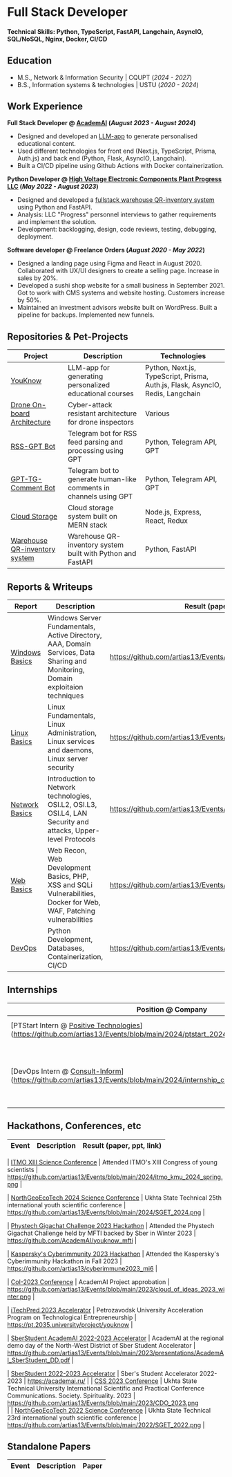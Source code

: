 # Full Stack Developer

#### Technical Skills: Python, TypeScript, FastAPI, Langchain, AsyncIO, SQL/NoSQL, Nginx, Docker, CI/CD

## Education

- M.S., Network & Information Security | CQUPT (_2024 - 2027_)
- B.S., Information systems & technologies | USTU (_2020 - 2024_)

## Work Experience

**Full Stack Developer @ [AcademAI](https://academai.ru) (_August 2023 - August 2024_)**

- Designed and developed an [LLM-app](https://youknow.academai.ru) to generate personalised educational content.
- Used different technologies for front end (Next.js, TypeScript, Prisma, Auth.js) and back end (Python, Flask, AsyncIO, Langchain).
- Built a CI/CD pipeline using Github Actions with Docker containerization.

**Python Developer @ [High Voltage Electronic Components Plant Progress LLC](https://zvekprogress.ru/) (_May 2022 - August 2023_)**

- Designed and developed a [fullstack warehouse QR-inventory system](https://github.com/AcademAI/qr_inventarization) using Python and FastAPI.
- Analysis: LLC "Progress" personnel interviews to gather requirements and implement the solution.
- Development: backlogging, design, code reviews, testing, debugging, deployment.

**Software developer @ Freelance Orders (_August 2020 - May 2022_)**

- Designed a landing page using Figma and React in August 2020. Collaborated with UX/UI designers to create a selling page. Increase in sales by 20%.
- Developed a sushi shop website for a small business in September 2021. Got to work with CMS systems and website hosting. Customers increase by 50%.
- Maintained an investment advisors website built on WordPress. Built a pipeline for backups. Implemented new funnels.

## Repositories & Pet-Projects

| Project                                                                         | Description                                                        | Technologies                                                                   |
| ------------------------------------------------------------------------------- | ------------------------------------------------------------------ | ------------------------------------------------------------------------------ |
| [YouKnow](https://github.com/AcademAI/youknow)                                  | LLM-app for generating personalized educational courses            | Python, Next.js, TypeScript, Prisma, Auth.js, Flask, AsyncIO, Redis, Langchain |
| [Drone On-board Architecture](https://github.com/artias13/cyberimmune2023_mi6)  | Cyber-attack resistant architecture for drone inspectors           | Various                                                                        |
| [RSS-GPT Bot](https://github.com/AcademAI/rss_gpt_telegram)                     | Telegram bot for RSS feed parsing and processing using GPT         | Python, Telegram API, GPT                                                      |
| [GPT-TG-Comment Bot](https://github.com/AcademAI/GPTCommenter4Telegram)         | Telegram bot to generate human-like comments in channels using GPT | Python, Telegram API, GPT                                                      |
| [Cloud Storage](https://github.com/artias13/Cloud)                              | Cloud storage system built on MERN stack                           | Node.js, Express, React, Redux                                                 |
| [Warehouse QR-inventory system](https://github.com/AcademAI/qr_inventarization) | Warehouse QR-inventory system built with Python and FastAPI        | Python, FastAPI                                                                |

## Reports & Writeups

| Report                                                                                      | Description                                                                                                                     | Result (paper, ppt, link)                                          |
| ------------------------------------------------------------------------------------------- | ------------------------------------------------------------------------------------------------------------------------------- | ------------------------------------------------------------------ |
| [Windows Basics](https://buildin.ai/share/ebf7ddd1-eb39-4646-8160-2d3a99cc0ada?code=UA1GET) | Windows Server Fundamentals, Active Directory, AAA, Domain Services, Data Sharing and Monitoring, Domain exploitaion techniques | https://github.com/artias13/Events/blob/main/2024/ptstart_2024.png |
| [Linux Basics](https://buildin.ai/share/0647c1be-7dad-48e1-b69b-d1ba392128ab?code=UA1GET)   | Linux Fundamentals, Linux Administration, Linux services and daemons, Linux server security                                     | https://github.com/artias13/Events/blob/main/2024/ptstart_2024.png |
| [Network Basics](https://buildin.ai/share/121717d1-5482-4cf5-98c4-dd5029e1a7d0?code=UA1GET) | Introduction to Network technologies, OSI.L2, OSI.L3, OSI.L4, LAN Security and attacks, Upper-level Protocols                   | https://github.com/artias13/Events/blob/main/2024/ptstart_2024.png |
| [Web Basics](https://buildin.ai/share/ece76662-4454-4919-8325-28ff8447b2a1?code=UA1GET)     | Web Recon, Web Development Basics, PHP, XSS and SQLi Vulnerabilities, Docker for Web, WAF, Patching vulnerabilities             | https://github.com/artias13/Events/blob/main/2024/ptstart_2024.png |
| [DevOps](https://buildin.ai/share/076a6711-a10e-4d6c-b0ce-27e24b16589e?code=UA1GET)         | Python Development, Databases, Containerization, CI/CD                                                                          | https://github.com/artias13/Events/blob/main/2024/ptstart_2024.png |

## Internships

| Position @ Company                                                                                                                                          | Description                                             | Result (paper, ppt, link)                                                                  |
| ----------------------------------------------------------------------------------------------------------------------------------------------------------- | ------------------------------------------------------- | ------------------------------------------------------------------------------------------ |
| [PTStart Intern @ [Positive Technologies](https://pt-start.ptsecurity.com/)](https://github.com/artias13/Events/blob/main/2024/ptstart_2024.png)            | PTStart 2024.2 1st stage                                | https://github.com/artias13/Events/blob/main/2024/ptstart_2024.png                         |
| [DevOps Intern @ [Consult-Inform](https://consult-inform.com/)](https://github.com/artias13/Events/blob/main/2024/internship_consultinform_2024_summer.png) | Consult Inform DevOps Department 2024 Summer Internship | https://github.com/artias13/Events/blob/main/2024/internship_consultinform_2024_summer.png |

## Hackathons, Conferences, etc

| Event | Description | Result (paper, ppt, link) |
| ----- | ----------- | ------------------------- |

| [ITMO XIII Science Conference](https://github.com/artias13/Events/blob/main/2024/itmo_kmu_2024_spring.png) | Attended ITMO's XIII Congress of young scientists | https://github.com/artias13/Events/blob/main/2024/itmo_kmu_2024_spring.png |

| [NorthGeoEcoTech 2024 Science Conference](https://github.com/artias13/Events/blob/main/2024/SGET_2024.png) | Ukhta State Technical 25th international youth scientific conference | https://github.com/artias13/Events/blob/main/2024/SGET_2024.png |

| [Phystech Gigachat Challenge 2023 Hackathon](https://github.com/artias13/Events/blob/main/2023/mfti_ai_hackathon_2023_winter.png) | Attended the Phystech Gigachat Challenge held by MFTI backed by Sber in Winter 2023 | https://github.com/AcademAI/youknow_mfti |

| [Kaspersky's Cyberimmunity 2023 Hackathon](https://github.com/artias13/Events/blob/main/2023/kaspersky_hackathon_2023_winter.png) | Attended the Kaspersky's Cyberimmunity Hackathon in Fall 2023 | https://github.com/artias13/cyberimmune2023_mi6 |

| [CoI-2023 Conference](https://github.com/artias13/Events/blob/main/2023/cloud_of_ideas_2023_winter.png) | AcademAI Project approbation | https://github.com/artias13/Events/blob/main/2023/cloud_of_ideas_2023_winter.png |

| [iTechPred 2023 Accelerator](https://github.com/artias13/Events/blob/main/2023/itechpred_2023_summer-winter.png) | Petrozavodsk University Acceleration Program on Technological Entrepreneurship | https://pt.2035.university/project/youknow |

| [SberStudent AcademAI 2022-2023 Accelerator](https://github.com/artias13/Events/blob/main/2023/sberstudent_academai_2023_fall.png) | AcademAI at the regional demo day of the North-West District of Sber Student Accelerator | https://github.com/artias13/Events/blob/main/2023/presentations/AcademAI_SberStudent_DD.pdf |

| [SberStudent 2022-2023 Accelerator](https://github.com/artias13/Events/blob/main/2023/sberstudent_2023_fall.png) | Sber's Student Accelerator 2022-2023 | https://academai.ru/ |
| [CSS 2023 Conference](https://github.com/artias13/Events/blob/main/2023/CDO_2023.png) | Ukhta State Technical University International Scientific and Practical Conference Communications. Society. Spirituality. 2023 | https://github.com/artias13/Events/blob/main/2023/CDO_2023.png  
 |
| [NorthGeoEcoTech 2022 Science Conference](https://github.com/artias13/Events/blob/main/2022/SGET_2022.png) | Ukhta State Technical 23rd international youth scientific conference | https://github.com/artias13/Events/blob/main/2022/SGET_2022.png |

## Standalone Papers

| Event | Description | Paper |
| ----- | ----------- | ----- |
